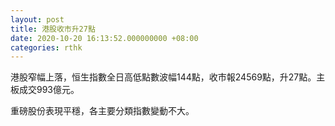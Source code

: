```yaml
---
layout: post
title: 港股收市升27點
date: 2020-10-20 16:13:52.000000000 +08:00
categories: rthk
---
```


港股窄幅上落，恒生指數全日高低點數波幅144點，收市報24569點，升27點。主板成交993億元。

重磅股份表現平穩，各主要分類指數變動不大。
